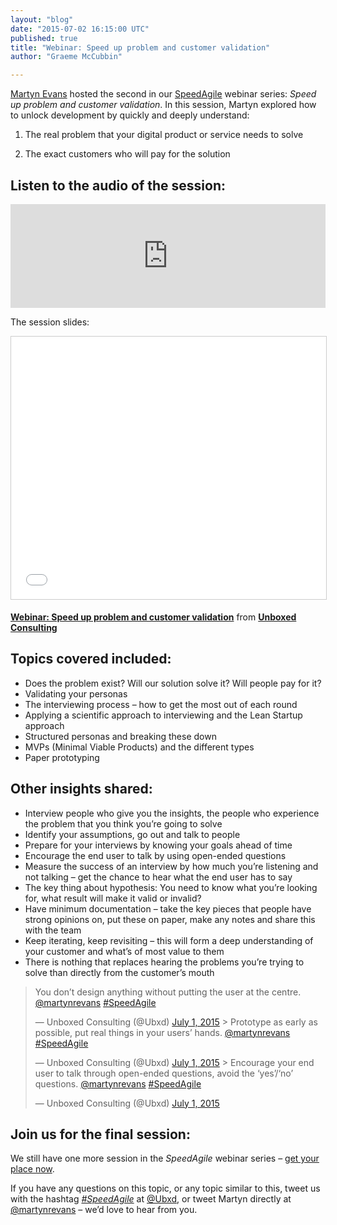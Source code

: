 ```yaml
---
layout: "blog"
date: "2015-07-02 16:15:00 UTC"
published: true
title: "Webinar: Speed up problem and customer validation"
author: "Graeme McCubbin"

---
```


[Martyn Evans](https://www.unboxedconsulting.com/people/martyn-evans) hosted the second in our [SpeedAgile](https://www.unboxedconsulting.com/news/the-speed-agile-webinar-series) webinar series: _Speed up problem and customer validation_. In this session, Martyn explored how to unlock development by quickly and deeply understand:  
  
 1. The real problem that your digital product or service needs to solve  
 2. The exact customers who will pay for the solution

## Listen to the audio of the session:
<iframe width="100%" height="166" scrolling="no" frameborder="no" src="https://w.soundcloud.com/player/?url=https%3A//api.soundcloud.com/tracks/212820706&amp;color=ff5500&amp;auto_play=false&amp;hide_related=false&amp;show_comments=true&amp;show_user=true&amp;show_reposts=false"></iframe>  
 The session slides:  

<iframe src="//www.slideshare.net/slideshow/embed_code/key/nzWorIZ9wsmSDu" width="510" height="420" frameborder="0" marginwidth="0" marginheight="0" scrolling="no" style="border:1px solid #CCC; border-width:1px; margin-bottom:5px; max-width: 100%;" allowfullscreen> </iframe>

   **[Webinar: Speed up problem and customer validation](//www.slideshare.net/UBXD/webinar-speed-up-problem-and-customer-validation "Webinar: Speed up problem and customer validation")** from **[Unboxed Consulting](//www.slideshare.net/UBXD)** 
  

## Topics covered included:
* Does the problem exist? Will our solution solve it? Will people pay for it?* Validating your personas* The interviewing process – how to get the most out of each round* Applying a scientific approach to interviewing and the Lean Startup approach* Structured personas and breaking these down* MVPs (Minimal Viable Products) and the different types* Paper prototyping  
  

## Other insights shared:
* Interview people who give you the insights, the people who experience the problem that you think you’re going to solve* Identify your assumptions, go out and talk to people* Prepare for your interviews by knowing your goals ahead of time* Encourage the end user to talk by using open-ended questions* Measure the success of an interview by how much you’re listening and not talking – get the chance to hear what the end user has to say* The key thing about hypothesis: You need to know what you’re looking for, what result will make it valid or invalid?* Have minimum documentation – take the key pieces that people have strong opinions on, put these on paper, make any notes and share this with the team* Keep iterating, keep revisiting – this will form a deep understanding of your customer and what’s of most value to them* There is nothing that replaces hearing the problems you’re trying to solve than directly from the customer’s mouth  
  
> You don’t design anything without putting the user at the centre. [@martynrevans](https://twitter.com/martynrevans) [#SpeedAgile](https://twitter.com/hashtag/SpeedAgile?src=hash)
> 
> — Unboxed Consulting (@Ubxd) [July 1, 2015](https://twitter.com/Ubxd/status/616261278156353536) <script async src="//platform.twitter.com/widgets.js" charset="utf-8"></script>> Prototype as early as possible, put real things in your users’ hands. [@martynrevans](https://twitter.com/martynrevans) [#SpeedAgile](https://twitter.com/hashtag/SpeedAgile?src=hash)
> 
> — Unboxed Consulting (@Ubxd) [July 1, 2015](https://twitter.com/Ubxd/status/616261621053325312) <script async src="//platform.twitter.com/widgets.js" charset="utf-8"></script>> Encourage your end user to talk through open-ended questions, avoid the ‘yes’/‘no’ questions. [@martynrevans](https://twitter.com/martynrevans) [#SpeedAgile](https://twitter.com/hashtag/SpeedAgile?src=hash)
> 
> — Unboxed Consulting (@Ubxd) [July 1, 2015](https://twitter.com/Ubxd/status/616263144441294848) <script async src="//platform.twitter.com/widgets.js" charset="utf-8"></script>  

## Join us for the final session:
 We still have one more session in the _SpeedAgile_ webinar series – [get your place now](https://www.unboxedconsulting.com/news/the-speed-agile-webinar-series).  


If you have any questions on this topic, or any topic similar to this, tweet us with the hashtag [_#SpeedAgile_](https://twitter.com/hashtag/speedagile?src=hash&vertical=default&f=tweets) at [@Ubxd](https://twitter.com/ubxd), or tweet Martyn directly at [@martynrevans](https://twitter.com/martynrevans) – we’d love to hear from you.
